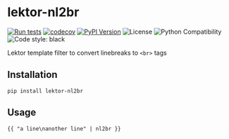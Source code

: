 # lektor-nl2br

[![Run tests](https://github.com/cigar-factory/lektor-nl2br/actions/workflows/test.yml/badge.svg?branch=main)](https://github.com/cigar-factory/lektor-nl2br/actions/workflows/test.yml)
[![codecov](https://codecov.io/gh/cigar-factory/lektor-nl2br/branch/main/graph/badge.svg?token=0TVXPBzH8j)](https://codecov.io/gh/cigar-factory/lektor-nl2br)
[![PyPI Version](https://img.shields.io/pypi/v/lektor-nl2br.svg)](https://pypi.org/project/lektor-nl2br/)
![License](https://img.shields.io/pypi/l/lektor-nl2br.svg)
![Python Compatibility](https://img.shields.io/badge/dynamic/json?query=info.requires_python&label=python&url=https%3A%2F%2Fpypi.org%2Fpypi%2Flektor-nl2br%2Fjson)
![Code style: black](https://img.shields.io/badge/code%20style-black-000000.svg)

Lektor template filter to convert linebreaks to `<br>` tags

## Installation

```
pip install lektor-nl2br
```

## Usage

```
{{ "a line\nanother line" | nl2br }}
```
